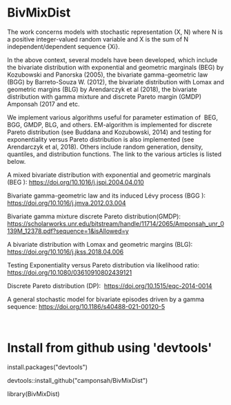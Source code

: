 # BivMixDist
The work concerns models with stochastic representation (X, N) where N is a positive integer-valued random variable and X is the sum of N independent/dependent sequence {Xi}.  

In the above context, several models have been developed, which include the bivariate distribution with exponential and geometric marginals (BEG) by Kozubowski and Panorska (2005), the bivariate gamma-geometric law (BGG) by Barreto-Souza W. (2012), the bivariate distribution with Lomax and geometric margins (BLG) by Arendarczyk et al (2018), the bivariate distribution with gamma mixture and discrete Pareto margin (GMDP) Amponsah (2017 and etc.

We implement various algorithms useful for parameter estimation of  BEG, BGG, GMDP, BLG, and others. EM-algorithm is implemented for discrete Pareto distribution (see Buddana and Kozubowski, 2014) and testing for exponentiality versus Pareto distribution is also implemented (see Arendarczyk et al, 2018). Others include random generation, density, quantiles, and distribution functions. The link to the various articles is listed below.

A mixed bivariate distribution with exponential and geometric marginals (BEG ): https://doi.org/10.1016/j.jspi.2004.04.010 

Bivariate gamma-geometric law and its induced Lévy process (BGG ): https://doi.org/10.1016/j.jmva.2012.03.004

Bivariate gamma mixture discrete Pareto distribution(GMDP): https://scholarworks.unr.edu/bitstream/handle/11714/2065/Amponsah_unr_0139M_12378.pdf?sequence=1&isAllowed=y 

A bivariate distribution with Lomax and geometric margins (BLG): https://doi.org/10.1016/j.jkss.2018.04.006

Testing Exponentiality versus Pareto distribution via likelihood ratio: https://doi.org/10.1080/03610910802439121 

Discrete Pareto distribution (DP):  https://doi.org/10.1515/eqc-2014-0014

A general stochastic model for bivariate episodes driven by a gamma sequence: https://doi.org/10.1186/s40488-021-00120-5

 
# Install from github using 'devtools'
install.packages("devtools")

devtools::install_github("camponsah/BivMixDist")

library(BivMixDist)
